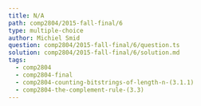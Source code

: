 ```yaml
---
title: N/A
path: comp2804/2015-fall-final/6
type: multiple-choice
author: Michiel Smid
question: comp2804/2015-fall-final/6/question.ts
solution: comp2804/2015-fall-final/6/solution.md
tags:
  - comp2804
  - comp2804-final
  - comp2804-counting-bitstrings-of-length-n-(3.1.1)
  - comp2804-the-complement-rule-(3.3)
---
```

